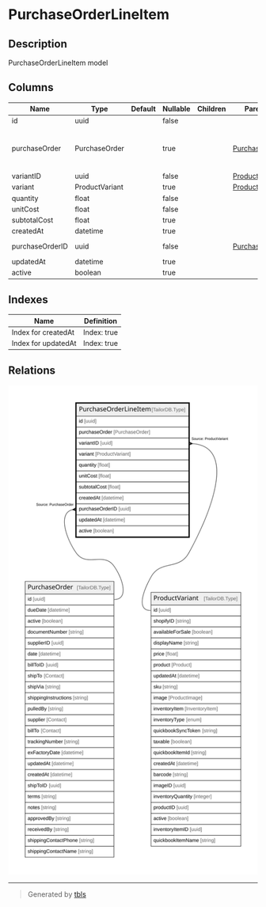 # PurchaseOrderLineItem

## Description

PurchaseOrderLineItem model

## Columns

| Name | Type | Default | Nullable | Children | Parents | Comment |
| ---- | ---- | ------- | -------- | -------- | ------- | ------- |
| id | uuid |  | false |  |  |  |
| purchaseOrder | PurchaseOrder |  | true |  | [PurchaseOrder](PurchaseOrder.md) | PurchaseOrder model. PurchaseOrder and this model is n:1. |
| variantID | uuid |  | false |  | [ProductVariant](ProductVariant.md) | Variant ID |
| variant | ProductVariant |  | true |  | [ProductVariant](ProductVariant.md) | Variant |
| quantity | float |  | false |  |  | quantity |
| unitCost | float |  | false |  |  | unitCost |
| subtotalCost | float |  | true |  |  | subtotalCost |
| createdAt | datetime |  | true |  |  | createdAt |
| purchaseOrderID | uuid |  | false |  | [PurchaseOrder](PurchaseOrder.md) | purchaseOrder ID |
| updatedAt | datetime |  | true |  |  | updatedAt |
| active | boolean |  | true |  |  | active |

## Indexes

| Name | Definition |
| ---- | ---------- |
| Index for createdAt | Index: true |
| Index for updatedAt | Index: true |

## Relations

![er](PurchaseOrderLineItem.svg)

---

> Generated by [tbls](https://github.com/k1LoW/tbls)
